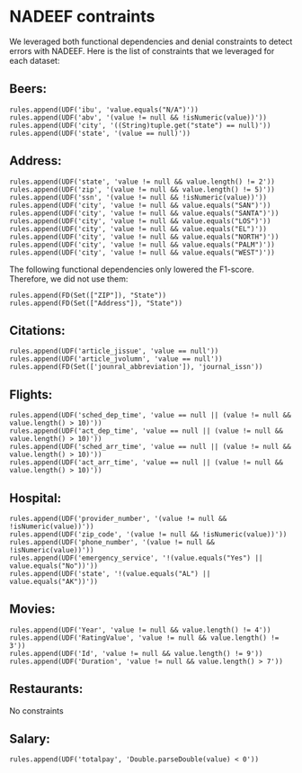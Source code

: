 # NADEEF contraints

We leveraged both functional dependencies and denial constraints to detect errors with NADEEF. 
Here is the list of constraints that we leveraged for each dataset:

## Beers:
```
rules.append(UDF('ibu', 'value.equals("N/A")'))
rules.append(UDF('abv', '(value != null && !isNumeric(value))'))
rules.append(UDF('city', '((String)tuple.get("state") == null)'))
rules.append(UDF('state', '(value == null)'))
```

## Address:
```
rules.append(UDF('state', 'value != null && value.length() != 2'))
rules.append(UDF('zip', '(value != null && value.length() != 5)'))
rules.append(UDF('ssn', '(value != null && !isNumeric(value))'))
rules.append(UDF('city', 'value != null && value.equals("SAN")'))
rules.append(UDF('city', 'value != null && value.equals("SANTA")'))
rules.append(UDF('city', 'value != null && value.equals("LOS")'))
rules.append(UDF('city', 'value != null && value.equals("EL")'))
rules.append(UDF('city', 'value != null && value.equals("NORTH")'))
rules.append(UDF('city', 'value != null && value.equals("PALM")'))
rules.append(UDF('city', 'value != null && value.equals("WEST")'))
```

The following functional dependencies only lowered the F1-score. Therefore, we did not use them:
```
rules.append(FD(Set(["ZIP"]), "State"))
rules.append(FD(Set(["Address"]), "State"))
```

## Citations:
```
rules.append(UDF('article_jissue', 'value == null'))
rules.append(UDF('article_jvolumn', 'value == null'))
rules.append(FD(Set(['jounral_abbreviation']), 'journal_issn'))
```

## Flights:
```
rules.append(UDF('sched_dep_time', 'value == null || (value != null && value.length() > 10)'))
rules.append(UDF('act_dep_time', 'value == null || (value != null && value.length() > 10)'))
rules.append(UDF('sched_arr_time', 'value == null || (value != null && value.length() > 10)'))
rules.append(UDF('act_arr_time', 'value == null || (value != null && value.length() > 10)'))
```

## Hospital:
```
rules.append(UDF('provider_number', '(value != null && !isNumeric(value))'))
rules.append(UDF('zip_code', '(value != null && !isNumeric(value))'))
rules.append(UDF('phone_number', '(value != null && !isNumeric(value))'))
rules.append(UDF('emergency_service', '!(value.equals("Yes") || value.equals("No"))'))
rules.append(UDF('state', '!(value.equals("AL") || value.equals("AK"))'))
```

## Movies:
```
rules.append(UDF('Year', 'value != null && value.length() != 4'))
rules.append(UDF('RatingValue', 'value != null && value.length() != 3'))
rules.append(UDF('Id', 'value != null && value.length() != 9'))
rules.append(UDF('Duration', 'value != null && value.length() > 7'))
```

## Restaurants:
No constraints

## Salary:
```
rules.append(UDF('totalpay', 'Double.parseDouble(value) < 0'))
```






